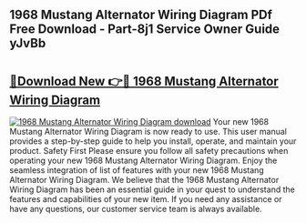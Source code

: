 ## 1968 Mustang Alternator Wiring Diagram PDf Free Download - Part-8j1 Service Owner Guide yJvBb

# <h2><a href="http://dfq6xvk.blite.top/?on=1968+Mustang+Alternator+Wiring+Diagram">🔗Download New 👉🔴 1968 Mustang Alternator Wiring Diagram</a></h2>

[![1968 Mustang Alternator Wiring Diagram download](https://i.imgur.com/lujVjoI.png)](http://dfq6xvk.blite.top/?on=1968+Mustang+Alternator+Wiring+Diagram)
Your new 1968 Mustang Alternator Wiring Diagram is now ready to use. This user manual provides a step-by-step guide to help you install, operate, and maintain your product. Safety First Please ensure you follow all safety precautions when operating your new 1968 Mustang Alternator Wiring Diagram. Enjoy the seamless integration of list of features with your new 1968 Mustang Alternator Wiring Diagram. We believe that the 1968 Mustang Alternator Wiring Diagram has been an essential guide in your quest to understand the features and capabilities of your new item. If you need any assistance or have any questions, our customer service team is always available.
